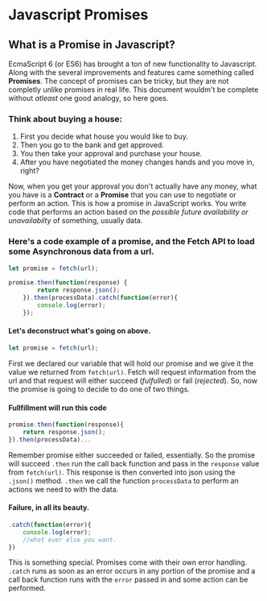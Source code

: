 # Javascript Promises

## What is a Promise in Javascript?

EcmaScript 6 (or ES6) has brought a ton of new functionality to Javascript. Along with the several improvements and features came something called __Promises__. The concept of promises can be tricky, but they are not completly unlike promises in real life. This document wouldm't be complete without _atleast_ one good analogy, so here goes. 

### Think about buying a house:

1. First you decide what house you would like to buy.
2. Then you go to the bank and get approved.
3. You then take your approval and purchase your house.
4. After you have negotiated the money changes hands and you move in, right?

Now, when you get your approval you don't actually have any money, what you have is a __Contract__ or a __Promise__ that you can use to negotiate or perform an action. This is how a promise in JavaScript works. You write code that performs an action based on the _possible future availability or unavailabilty_ of something, usually data. 

### Here's a code example of a promise, and the Fetch API to load some Asynchronous data from a url.


```javascript
let promise = fetch(url);

promise.then(function(response) {
        return response.json();
    }).then(processData).catch(function(error){
        console.log(error);
    });
```



#### Let's deconstruct what's going on above.

```javascript
let promise = fetch(url);
```
First we declared our variable that will hold our promise and we give it the value we returned from `fetch(url)`.
Fetch will request information from the url and that request will either succeed (_fulfulled_) or fail (_rejected_). So, now the promise is going to decide to do one of two things. 
#### Fullfillment will run this code
```javascript
promise.then(function(response){
    return response.json();
}).then(processData)...
```
Remember promise either succeeded or failed, essentially. So the promise will succeed `.then` run the call back function and pass in the `response` value from `fetch(url)`. This response is then converted into json using the `.json()` method. `.then` we call the function `processData` to perform an actions we need to with the data.
#### Failure, in all its beauty.
```javascript
.catch(function(error){
    console.log(error);
    //what ever else you want.
})
```
This is something special. Promises come with their own error handling. `.catch` runs as soon as an error occurs in any portion of the promise and a call back function runs with the `error` passed in and some action can be performed.